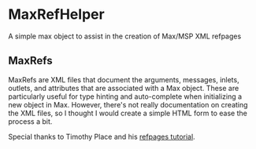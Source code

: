 # MaxRefHelper
A simple max object to assist in the creation of Max/MSP XML refpages

## MaxRefs
MaxRefs are XML files that document the arguments, messages, inlets, outlets, and attributes that are associated with a Max object. These are particularly useful for type hinting and auto-complete when initializing a new object in Max. However, there's not really documentation on creating the XML files, so I thought I would create a simple HTML form to ease the process a bit. 

Special thanks to Timothy Place and his [refpages tutorial](https://cycling74.com/tutorials/package-authoring-writing-documentation).
